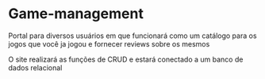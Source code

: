 # Game-management
Portal para diversos usuários em que funcionará como um catálogo para os jogos 
que você ja jogou e fornecer reviews sobre os mesmos

O site realizará as funções de CRUD e estará conectado a um banco de dados relacional